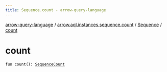 ```yaml
---
title: Sequence.count - arrow-query-language
---
```


[arrow-query-language](../../index.html) / [arrow.aql.instances.sequence.count](../index.html) / [Sequence](index.html) / [count](./count.html)

# count

`fun count(): `[`SequenceCount`](../../arrow.aql.instances/-sequence-count/index.html)